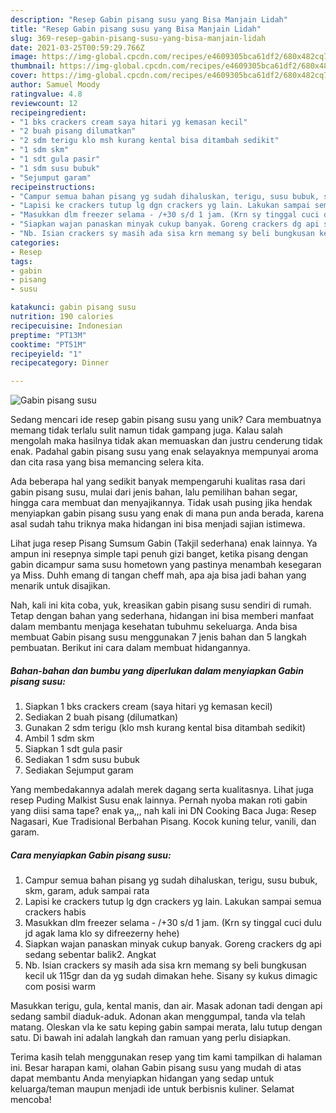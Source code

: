 ```yaml
---
description: "Resep Gabin pisang susu yang Bisa Manjain Lidah"
title: "Resep Gabin pisang susu yang Bisa Manjain Lidah"
slug: 369-resep-gabin-pisang-susu-yang-bisa-manjain-lidah
date: 2021-03-25T00:59:29.766Z
image: https://img-global.cpcdn.com/recipes/e4609305bca61df2/680x482cq70/gabin-pisang-susu-foto-resep-utama.jpg
thumbnail: https://img-global.cpcdn.com/recipes/e4609305bca61df2/680x482cq70/gabin-pisang-susu-foto-resep-utama.jpg
cover: https://img-global.cpcdn.com/recipes/e4609305bca61df2/680x482cq70/gabin-pisang-susu-foto-resep-utama.jpg
author: Samuel Moody
ratingvalue: 4.8
reviewcount: 12
recipeingredient:
- "1 bks crackers cream saya hitari yg kemasan kecil"
- "2 buah pisang dilumatkan"
- "2 sdm terigu klo msh kurang kental bisa ditambah sedikit"
- "1 sdm skm"
- "1 sdt gula pasir"
- "1 sdm susu bubuk"
- "Sejumput garam"
recipeinstructions:
- "Campur semua bahan pisang yg sudah dihaluskan, terigu, susu bubuk, skm, garam, aduk sampai rata"
- "Lapisi ke crackers tutup lg dgn crackers yg lain. Lakukan sampai semua crackers habis"
- "Masukkan dlm freezer selama - /+30 s/d 1 jam. (Krn sy tinggal cuci dulu jd agak lama klo sy difreezerny hehe)"
- "Siapkan wajan panaskan minyak cukup banyak. Goreng crackers dg api sedang sebentar balik2. Angkat"
- "Nb. Isian crackers sy masih ada sisa krn memang sy beli bungkusan kecil uk 115gr dan da yg sudah dimakan hehe. Sisany sy kukus dimagic com posisi warm"
categories:
- Resep
tags:
- gabin
- pisang
- susu

katakunci: gabin pisang susu 
nutrition: 190 calories
recipecuisine: Indonesian
preptime: "PT13M"
cooktime: "PT51M"
recipeyield: "1"
recipecategory: Dinner

---
```



![Gabin pisang susu](https://img-global.cpcdn.com/recipes/e4609305bca61df2/680x482cq70/gabin-pisang-susu-foto-resep-utama.jpg)

Sedang mencari ide resep gabin pisang susu yang unik? Cara membuatnya memang tidak terlalu sulit namun tidak gampang juga. Kalau salah mengolah maka hasilnya tidak akan memuaskan dan justru cenderung tidak enak. Padahal gabin pisang susu yang enak selayaknya mempunyai aroma dan cita rasa yang bisa memancing selera kita.

Ada beberapa hal yang sedikit banyak mempengaruhi kualitas rasa dari gabin pisang susu, mulai dari jenis bahan, lalu pemilihan bahan segar, hingga cara membuat dan menyajikannya. Tidak usah pusing jika hendak menyiapkan gabin pisang susu yang enak di mana pun anda berada, karena asal sudah tahu triknya maka hidangan ini bisa menjadi sajian istimewa.

Lihat juga resep Pisang Sumsum Gabin (Takjil sederhana) enak lainnya. Ya ampun ini resepnya simple tapi penuh gizi banget, ketika pisang dengan gabin dicampur sama susu hometown yang pastinya menambah kesegaran ya Miss. Duhh emang di tangan cheff mah, apa aja bisa jadi bahan yang menarik untuk disajikan.


Nah, kali ini kita coba, yuk, kreasikan gabin pisang susu sendiri di rumah. Tetap dengan bahan yang sederhana, hidangan ini bisa memberi manfaat dalam membantu menjaga kesehatan tubuhmu sekeluarga. Anda bisa membuat Gabin pisang susu menggunakan 7 jenis bahan dan 5 langkah pembuatan. Berikut ini cara dalam membuat hidangannya.

<!--inarticleads1-->

##### Bahan-bahan dan bumbu yang diperlukan dalam menyiapkan Gabin pisang susu:

1. Siapkan 1 bks crackers cream (saya hitari yg kemasan kecil)
1. Sediakan 2 buah pisang (dilumatkan)
1. Gunakan 2 sdm terigu (klo msh kurang kental bisa ditambah sedikit)
1. Ambil 1 sdm skm
1. Siapkan 1 sdt gula pasir
1. Sediakan 1 sdm susu bubuk
1. Sediakan Sejumput garam


Yang membedakannya adalah merek dagang serta kualitasnya. Lihat juga resep Puding Malkist Susu enak lainnya. Pernah nyoba makan roti gabin yang diisi sama tape? enak ya,,, nah kali ini DN Cooking Baca Juga: Resep Nagasari, Kue Tradisional Berbahan Pisang. Kocok kuning telur, vanili, dan garam. 

<!--inarticleads2-->

##### Cara menyiapkan Gabin pisang susu:

1. Campur semua bahan pisang yg sudah dihaluskan, terigu, susu bubuk, skm, garam, aduk sampai rata
1. Lapisi ke crackers tutup lg dgn crackers yg lain. Lakukan sampai semua crackers habis
1. Masukkan dlm freezer selama - /+30 s/d 1 jam. (Krn sy tinggal cuci dulu jd agak lama klo sy difreezerny hehe)
1. Siapkan wajan panaskan minyak cukup banyak. Goreng crackers dg api sedang sebentar balik2. Angkat
1. Nb. Isian crackers sy masih ada sisa krn memang sy beli bungkusan kecil uk 115gr dan da yg sudah dimakan hehe. Sisany sy kukus dimagic com posisi warm


Masukkan terigu, gula, kental manis, dan air. Masak adonan tadi dengan api sedang sambil diaduk-aduk. Adonan akan menggumpal, tanda vla telah matang. Oleskan vla ke satu keping gabin sampai merata, lalu tutup dengan satu. Di bawah ini adalah langkah dan ramuan yang perlu disiapkan. 

Terima kasih telah menggunakan resep yang tim kami tampilkan di halaman ini. Besar harapan kami, olahan Gabin pisang susu yang mudah di atas dapat membantu Anda menyiapkan hidangan yang sedap untuk keluarga/teman maupun menjadi ide untuk berbisnis kuliner. Selamat mencoba!

